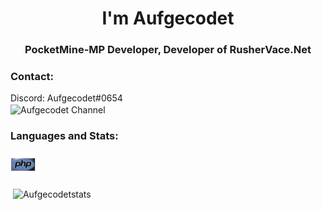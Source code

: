 <h1 align="center">I'm Aufgecodet</h1>
<h3 align="center">PocketMine-MP Developer, Developer of RusherVace.Net</h3>
<h3 align="left">Contact:</h3>
<p align="left">
  Discord: Aufgecodet#0654<br>
<img align="center" src="https://cdn.jsdelivr.net/npm/simple-icons@3.0.1/icons/youtube.svg" alt="Aufgecodet Channel" height="30" width="40" /></a>
</p>
<h3 align="left">Languages and Stats:</h3>
<p align="left"> <a href="https://www.php.net" target="_blank"> <img src="https://raw.githubusercontent.com/devicons/devicon/master/icons/php/php-original.svg" alt="php" width="40" height="40"/> </a> </p>
<p>&nbsp;<img align="center" src="https://github-readme-stats.vercel.app/api?username=txtcloudde&show_icons=true&locale=en" alt="Aufgecodetstats" /></p>
